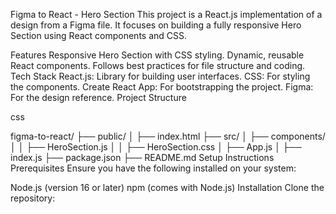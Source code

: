 Figma to React - Hero Section
This project is a React.js implementation of a design from a Figma file. It focuses on building a fully responsive Hero Section using React components and CSS.

Features
Responsive Hero Section with CSS styling.
Dynamic, reusable React components.
Follows best practices for file structure and coding.
Tech Stack
React.js: Library for building user interfaces.
CSS: For styling the components.
Create React App: For bootstrapping the project.
Figma: For the design reference.
Project Structure

css

figma-to-react/
├── public/
│   ├── index.html
├── src/
│   ├── components/
│   │   ├── HeroSection.js
│   │   ├── HeroSection.css
│   ├── App.js
│   ├── index.js
├── package.json
├── README.md
Setup Instructions
Prerequisites
Ensure you have the following installed on your system:

Node.js (version 16 or later)
npm (comes with Node.js)
Installation
Clone the repository:




